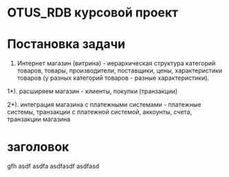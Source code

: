 # OTUS_RDB курсовой проект
# Постановка задачи
1. Интернет магазин (витрина) - иерархическая структура категорий товаров, товары, производители, поставщики, цены, характеристики товаров (у разных категорий товаров - разные характеристики). 

1*). расширяем магазин - клиенты, покупки (транзакции)

2*). интеграция магазина с платежными системами - платежные системы, транзакции с платежной системой, аккоунты, счета, транзакции магазина

# заголовок
<p>gfh asdf asdfa asdfasdf asdfasd </p>
